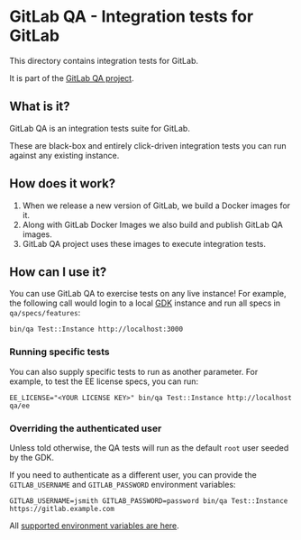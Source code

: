 # GitLab QA - Integration tests for GitLab

This directory contains integration tests for GitLab.

It is part of the [GitLab QA project](https://gitlab.com/gitlab-org/gitlab-qa).

## What is it?

GitLab QA is an integration tests suite for GitLab.

These are black-box and entirely click-driven integration tests you can run
against any existing instance.

## How does it work?

1. When we release a new version of GitLab, we build a Docker images for it.
1. Along with GitLab Docker Images we also build and publish GitLab QA images.
1. GitLab QA project uses these images to execute integration tests.

## How can I use it?

You can use GitLab QA to exercise tests on any live instance! For example, the
following call would login to a local [GDK] instance and run all specs in
`qa/specs/features`:

```
bin/qa Test::Instance http://localhost:3000
```

### Running specific tests

You can also supply specific tests to run as another parameter. For example, to
test the EE license specs, you can run:

```
EE_LICENSE="<YOUR LICENSE KEY>" bin/qa Test::Instance http://localhost qa/ee
```

### Overriding the authenticated user

Unless told otherwise, the QA tests will run as the default `root` user seeded
by the GDK.

If you need to authenticate as a different user, you can provide the
`GITLAB_USERNAME` and `GITLAB_PASSWORD` environment variables:

```
GITLAB_USERNAME=jsmith GITLAB_PASSWORD=password bin/qa Test::Instance https://gitlab.example.com
```

All [supported environment variables are here](https://gitlab.com/gitlab-org/gitlab-qa#supported-environment-variables).

[GDK]: https://gitlab.com/gitlab-org/gitlab-development-kit/
